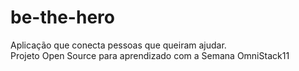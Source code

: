 # be-the-hero
Aplicação que conecta pessoas que queiram ajudar.<br>
Projeto Open Source para aprendizado com a Semana OmniStack11
